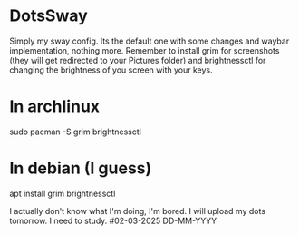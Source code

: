 # DotsSway
Simply my sway config. Its the default one with some changes and waybar implementation, nothing more.
Remember to install grim for screenshots (they will get redirected to your Pictures folder) and brightnessctl for changing the brightness of you screen with your keys.
# In archlinux
  sudo pacman -S grim brightnessctl
# In debian (I guess)
  apt install grim brightnessctl


I actually don't know what I'm doing, I'm bored.
I will upload my dots tomorrow. I need to study. #02-03-2025 DD-MM-YYYY
